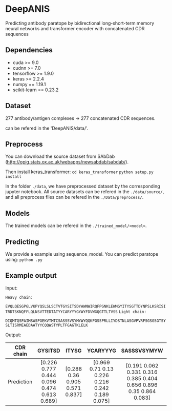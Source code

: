 # DeepANIS

Predicting antibody paratope by bidirectional long-short-term memory neural networks and transformer encoder with concatenated CDR sequences

## Dependencies

+ cuda >= 9.0
+ cudnn >= 7.0
+ tensorflow >= 1.9.0
+ keras >= 2.2.4
+ numpy == 1.19.1
+ scikit-learn == 0.23.2

## Dataset

277 antibody/antigen complexes -> 277 concatenated CDR sequences.

can be refered in the 'DeepANIS/data/'.

## Preprocess

You can download the source dataset from SAbDab (http://opig.stats.ox.ac.uk/webapps/newsabdab/sabdab/).

Then install keras_transformer:
`cd keras_transformer`
`python setup.py install`

In the folder `./data`, we have preprocessed dataset by the corresponding jupyter notebook. All source datasets can be refered in the `./data/source/`, and all preprocess files can be refered in the `./Data/preprocess/`.

## Models

The trained models can be refered in the `./trained_model/<model>`.

## Predicting

We provide a example using sequence_model. You can predict paratope using:
`python .py`

## Example output

Input:

`Heavy chain:` 

`EVQLQESGPGLVKPYQSLSLSCTVTGYSITSDYAWNWIRQFPGNKLEWMGYITYSGTTDYNPSLKSRISITRDTSKNQFFLQLNSVTTEDTATYYCARYYYGYWYFDVWGQGTTLTVSS`
`Light chain:`

`DIQMTQSPAIMSASPGEKVTMTCSASSSVSYMYWYQQKPGSSPRLLIYDSTNLASGVPVRFSGSGSGTSYSLTISRMEAEDAATYYCQQWSTYPLTFGAGTKLELK`

Output:

| CDR chain | GYSITSD | ITYSG | YCARYYYG | SASSSVSYMYW | STNLASG | QWSTYPLTF | 
| :---: | :---: | :---: | :---: | :---: | :---: | :---: |
| Prediction | [0.226 0.777 0.444 0.096 0.474 0.613 0.689] | [0.288 0.36 0.905 0.571 0.837] | [0.969 0.71 0.13 0.226 0.216 0.242 0.189 0.075] | [0.191 0.062 0.331 0.316 0.385 0.404 0.656 0.896 0.35 0.864 0.083] | [0.108 0.2 0.321 0.424 0.215 0.368 0.205] | [0.045 0.34 0.46 0.699 0.879 0.589 0.703 0.608 0.663]|

















